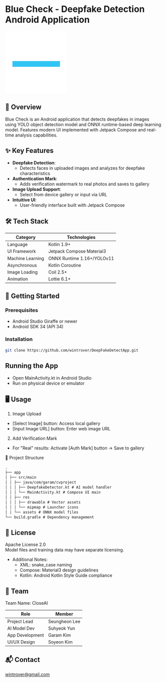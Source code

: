 # Blue Check - Deepfake Detection Android Application

<img src="app/src/main/res/drawable/logo2.png" alt="Project Logo" style="width:200px; height:auto;"/>

## 📖 Overview
Blue Check is an Android application that detects deepfakes in images using YOLO object detection model and ONNX runtime-based deep learning model. Features modern UI implemented with Jetpack Compose and real-time analysis capabilities.

## ✨ Key Features
- **Deepfake Detection**:
  - Detects faces in uploaded images and analyzes for deepfake characteristics
- **Authentication Mark**:
  - Adds verification watermark to real photos and saves to gallery
- **Image Upload Support**:
  - Select from device gallery or input via URL
- **Intuitive UI**:
  - User-friendly interface built with Jetpack Compose

## 🛠 Tech Stack
| Category | Technologies |
|----------|--------------|
| Language | Kotlin 1.9+ |
| UI Framework | Jetpack Compose Material3 |
| Machine Learning | ONNX Runtime 1.16+/YOLOv11 |
| Asynchronous | Kotlin Coroutine |
| Image Loading | Coil 2.5+ |
| Animation | Lottie 6.1+ |

## 🚀 Getting Started
### Prerequisites
- Android Studio Giraffe or newer
- Android SDK 34 (API 34)

### Installation
```bash
git clone https://github.com/wintrover/DeepFakeDetectApp.git
```


## Running the App
- Open MainActivity.kt in Android Studio
- Run on physical device or emulator

## 🖥 Usage
1. Image Upload
- [Select Image] button: Access local gallery
- [Input Image URL] button: Enter web image URL
2. Add Verification Mark
- For "Real" results: Activate [Auth Mark] button → Save to gallery

📁 Project Structure
```
.
├── app
│ ├── src/main
│ │ ├── java/com/garam/cvproject
│ │ │ ├── DeepfakeDetector.kt # AI model handler
│ │ │ └── MainActivity.kt # Compose UI main
│ │ ├── res
│ │ │ ├── drawable # Vector assets
│ │ │ └── mipmap # Launcher icons
│ │ └── assets # ONNX model files
└── build.gradle # Dependency management
```


## 📄 License
Apache License 2.0  
Model files and training data may have separate licensing.
- Additional Notes:
  - XML: snake_case naming
  - Compose: Material3 design guidelines
  - Kotlin: Android Kotlin Style Guide compliance

## 🤝 Team
Team Name: CloseAI

| Role | Member |
|------|--------|
| Project Lead | Seungheon Lee |
| AI Model Dev | Suhyeok Yun |
| App Development | Garam Kim |
| UI/UX Design | Soyeon Kim |

## 📬 Contact
wintrover@gmail.com  
